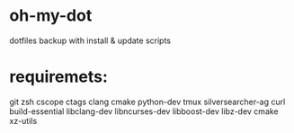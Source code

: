 # oh-my-dot
dotfiles backup with install &amp; update scripts

# requiremets:
git zsh cscope ctags clang cmake python-dev tmux silversearcher-ag curl
build-essential libclang-dev libncurses-dev libboost-dev libz-dev cmake xz-utils
